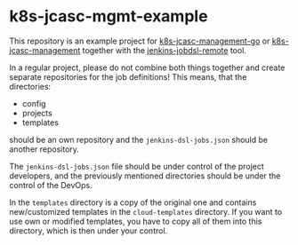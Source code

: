 # k8s-jcasc-mgmt-example

This repository is an example project for [k8s-jcasc-management-go](https://github.com/Ragin-LundF/k8s-jcasc-management-go) or [k8s-jcasc-management](https://github.com/Ragin-LundF/k8s-jcasc-management) together with the [jenkins-jobdsl-remote](https://github.com/Ragin-LundF/jenkins-jobdsl-remote) tool.

In a regular project, please do not combine both things together and create separate repositories for the job definitions!
This means, that the directories:
- config
- projects
- templates

should be an own repository and the `jenkins-dsl-jobs.json` should be another repository.

The `jenkins-dsl-jobs.json` file should be under control of the project developers, and the previously mentioned directories should be under the control of the DevOps.

In the `templates` directory is a copy of the original one and contains new/customized templates in the `cloud-templates` directory.
If you want to use own or modified templates, you have to copy all of them into this directory, which is then under your control.
